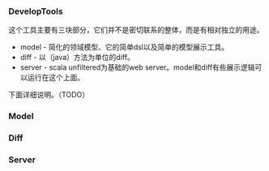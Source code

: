 ### DevelopTools

这个工具主要有三块部分，它们并不是密切联系的整体，而是有相对独立的用途。

* model - 简化的领域模型、它的简单dsl以及简单的模型展示工具。
* diff - 以（java）方法为单位的diff。
* server - scala unfiltered为基础的web server。model和diff有些展示逻辑可以运行在这个上面。

下面详细说明。（TODO）
### Model

### Diff

### Server